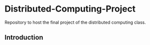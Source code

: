# Distributed-Computing-Project
Repository to host the final project of the distributed computing class.
## Introduction
